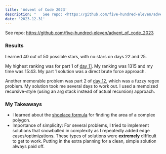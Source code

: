 ```yaml
---
title: 'Advent of Code 2023'
description: "   See repo: <https://github.com/five-hundred-eleven/advent_of_code_2023>   I earned 40 out of 50 possible stars, with no stars on days 22 and 25.  My highest ranking was for part 1 of [day 11](https://adventofcode.com/2023/day/11). My ranking was 1315 and..."
date: '2023-12-31'
---
```



See repo: <https://github.com/five-hundred-eleven/advent_of_code_2023>

### Results

I earned 40 out of 50 possible stars, with no stars on days 22 and 25.

My highest ranking was for part 1 of [day 11](https://adventofcode.com/2023/day/11). My ranking was 1315 and my time was 15:43. My part 1 solution was a direct brute force approach.

Another memorable problem was part 2 of [day 12](https://adventofcode.com/2023/day/12), which was a fuzzy regex problem. My solution took me several days to work out. I used a memoized recursive-style (using an arg stack instead of actual recursion) approach.

### My Takeaways

* I learned about the [shoelace formula](https://en.wikipedia.org/wiki/Shoelace_formula) for finding the area of a complex polygon.
* Importance of simplicity: For several problems, I tried to implement solutions that snowballed in complexity as I repeatedly added edge cases/optimizations. These types of solutions were **extremely** difficult to get to work. Putting in the extra planning for a clean, simple solution always paid off.

